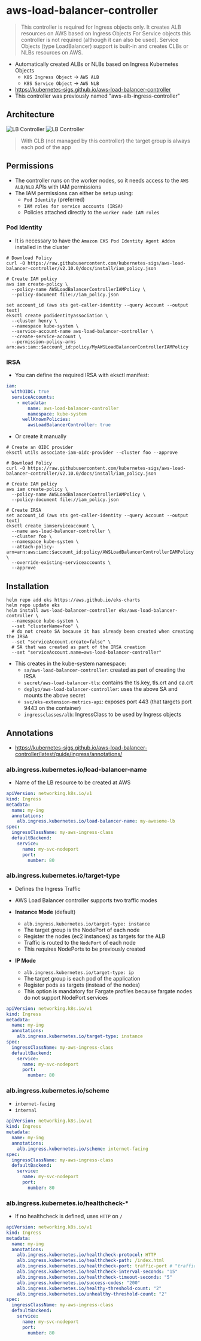 # aws-load-balancer-controller

> This controller is required for Ingress objects only. It creates ALB resources on AWS based on Ingress Objects
> For Service objects this controller is not required (although it can also be used). Service Objects (type LoadBalancer) support is built-in and creates CLBs or NLBs resources on AWS.

- Automatically created ALBs or NLBs based on Ingress Kubernetes Objects
  - `K8S Ingress Object` -> `AWS ALB`
  - `K8S Service Object` -> `AWS NLB`
- <https://kubernetes-sigs.github.io/aws-load-balancer-controller>
- This controller was previously named "aws-alb-ingress-controller"

## Architecture

![LB Controller](.images/lb-controller-architecture1.png)
![LB Controller](.images/lb-controller-architecture2.png)

> With CLB (not managed by this controller) the target group is always each pod of the app

## Permissions

- The controller runs on the worker nodes, so it needs access to the `AWS ALB/NLB` APIs with IAM permissions
- The IAM permissions can either be setup using:
  - `Pod Identity` (preferred)
  - `IAM roles for service accounts (IRSA)`
  - Policies attached directly to the `worker node IAM roles`

### Pod Identity

- It is necessary to have the `Amazon EKS Pod Identity Agent Addon` installed in the cluster

```shell
# Download Policy
curl -O https://raw.githubusercontent.com/kubernetes-sigs/aws-load-balancer-controller/v2.10.0/docs/install/iam_policy.json

# Create IAM policy
aws iam create-policy \
  --policy-name AWSLoadBalancerControllerIAMPolicy \
  --policy-document file://iam_policy.json

set account_id (aws sts get-caller-identity --query Account --output text)
eksctl create podidentityassociation \
  --cluster henry \
  --namespace kube-system \
  --service-account-name aws-load-balancer-controller \
  --create-service-account \
  --permission-policy-arns arn:aws:iam::$account_id:policy/MyAWSLoadBalancerControllerIAMPolicy
```

### IRSA

- You can define the required IRSA with eksctl manifest:

```yaml
iam:
  withOIDC: true
  serviceAccounts:
    - metadata:
        name: aws-load-balancer-controller
        namespace: kube-system
      wellKnownPolicies:
        awsLoadBalancerController: true
```

- Or create it manually

```shell
# Create an OIDC provider
eksctl utils associate-iam-oidc-provider --cluster foo --approve

# Download Policy
curl -O https://raw.githubusercontent.com/kubernetes-sigs/aws-load-balancer-controller/v2.10.0/docs/install/iam_policy.json

# Create IAM policy
aws iam create-policy \
  --policy-name AWSLoadBalancerControllerIAMPolicy \
  --policy-document file://iam_policy.json

# Create IRSA
set account_id (aws sts get-caller-identity --query Account --output text)
eksctl create iamserviceaccount \
  --name aws-load-balancer-controller \
  --cluster foo \
  --namespace kube-system \
  --attach-policy-arn=arn:aws:iam::$account_id:policy/AWSLoadBalancerControllerIAMPolicy \
  --override-existing-serviceaccounts \
  --approve
```

## Installation

```shell
helm repo add eks https://aws.github.io/eks-charts
helm repo update eks
helm install aws-load-balancer-controller eks/aws-load-balancer-controller \
  --namespace kube-system \
  --set "clusterName=foo" \
  # do not create SA because it has already been created when creating the IRSA
  --set "serviceAccount.create=false" \
  # SA that was created as part of the IRSA creation
  --set "serviceAccount.name=aws-load-balancer-controller"
```

- This creates in the kube-system namespace:
  - `sa/aws-load-balancer-controller`: created as part of creating the IRSA
  - `secret/aws-load-balancer-tls`: contains the tls.key, tls.crt and ca.crt
  - `deplyo/aws-load-balancer-controller`: uses the above SA and mounts the above secret
  - `svc/eks-extension-metrics-api`: exposes port 443 (that targets port 9443 on the container)
  - `ingressclasses/alb`: IngressClass to be used by Ingress objects

## Annotations

- <https://kubernetes-sigs.github.io/aws-load-balancer-controller/latest/guide/ingress/annotations/>

### alb.ingress.kubernetes.io/load-balancer-name

- Name of the LB resource to be created at AWS

```yaml
apiVersion: networking.k8s.io/v1
kind: Ingress
metadata:
  name: my-ing
  annotations:
    alb.ingress.kubernetes.io/load-balancer-name: my-awesome-lb
spec:
  ingressClassName: my-aws-ingress-class
  defaultBackend:
    service:
      name: my-svc-nodeport
      port:
        number: 80
```

### alb.ingress.kubernetes.io/target-type

- Defines the Ingress Traffic
- AWS Load Balancer controller supports two traffic modes

- **Instance Mode** (default)
  - `alb.ingress.kubernetes.io/target-type: instance`
  - The target group is the NodePort of each node
  - Register the nodes (ec2 instances) as targets for the ALB
  - Traffic is routed to the `NodePort` of each node
  - This requires NodePorts to be previously created

- **IP Mode**
  - `alb.ingress.kubernetes.io/target-type: ip`
  - The target group is each pod of the application
  - Register pods as targets (instead of the nodes)
  - This option is mandatory for Fargate profiles because fargate nodes do not support NodePort services

```yaml
apiVersion: networking.k8s.io/v1
kind: Ingress
metadata:
  name: my-ing
  annotations:
    alb.ingress.kubernetes.io/target-type: instance
spec:
  ingressClassName: my-aws-ingress-class
  defaultBackend:
    service:
      name: my-svc-nodeport
      port:
        number: 80
```

### alb.ingress.kubernetes.io/scheme

- `internet-facing`
- `internal`

```yaml
apiVersion: networking.k8s.io/v1
kind: Ingress
metadata:
  name: my-ing
  annotations:
    alb.ingress.kubernetes.io/scheme: internet-facing
spec:
  ingressClassName: my-aws-ingress-class
  defaultBackend:
    service:
      name: my-svc-nodeport
      port:
        number: 80
```

### alb.ingress.kubernetes.io/healthcheck-*

- If no healthcheck is defined, uses `HTTP` on `/`

```yaml
apiVersion: networking.k8s.io/v1
kind: Ingress
metadata:
  name: my-ing
  annotations:
    alb.ingress.kubernetes.io/healthcheck-protocol: HTTP
    alb.ingress.kubernetes.io/healthcheck-path: /index.html
    alb.ingress.kubernetes.io/healthcheck-port: traffic-port # "traffic-port" uses the same port as the target container
    alb.ingress.kubernetes.io/healthcheck-interval-seconds: "15"
    alb.ingress.kubernetes.io/healthcheck-timeout-seconds: "5"
    alb.ingress.kubernetes.io/success-codes: "200"
    alb.ingress.kubernetes.io/healthy-threshold-count: "2"
    alb.ingress.kubernetes.io/unhealthy-threshold-count: "2"
spec:
  ingressClassName: my-aws-ingress-class
  defaultBackend:
    service:
      name: my-svc-nodeport
      port:
        number: 80
```
